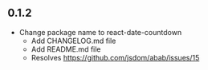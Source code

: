 ## 0.1.2

- Change package name to react-date-countdown
  - Add CHANGELOG.md file
  - Add README.md file
  - Resolves https://github.com/jsdom/abab/issues/15